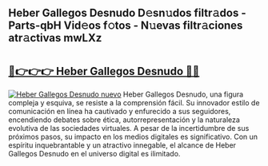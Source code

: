 ## Heber Gallegos Desnudo D𝚎sn𝚞dos filtr𝚊dos - Parts-qbH Vid𝚎os f𝚘tos - N𝚞evas filtr𝚊ciones atr𝚊ctivas mwLXz

# <h2><a href="http://mb0jxie.tromn.icu/?c=Heber+Gallegos+Desnudo">🔗👉👉👉 Heber Gallegos Desnudo 🔗🔗</a></h2>

[![Heber Gallegos Desnudo nuevo](https://i.imgur.com/pEAQMta.gif)](http://mb0jxie.tromn.icu/?c=Heber+Gallegos+Desnudo)
Heber Gallegos Desnudo, una figura compleja y esquiva, se resiste a la comprensión fácil. Su innovador estilo de comunicación en línea ha cautivado y enfurecido a sus seguidores, encendiendo debates sobre ética, autorrepresentación y la naturaleza evolutiva de las sociedades virtuales. A pesar de la incertidumbre de sus próximos pasos, su impacto en los medios digitales es significativo. Con un espíritu inquebrantable y un atractivo innegable, el alcance de Heber Gallegos Desnudo en el universo digital es ilimitado.

